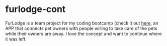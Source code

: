# furlodge-cont
FurLodge is a team project for my coding bootcamp (check it out [here](https://github.com/imbingz/fur-lodge), an APP that connects pet owners with people willing to take care of the pets while their owners are away. I love the concept and want to continue where it was left. 

